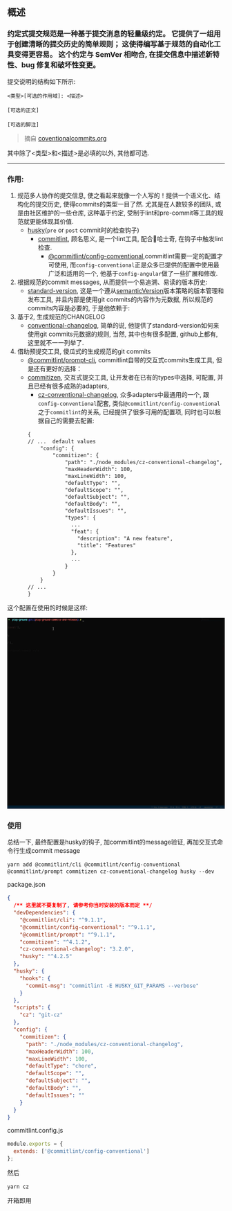 ## 概述

### 约定式提交规范是一种基于提交消息的轻量级约定。 它提供了一组用于创建清晰的提交历史的简单规则； 这使得编写基于规范的自动化工具变得更容易。 这个约定与 SemVer 相吻合,  在提交信息中描述新特性、bug 修复和破坏性变更。

提交说明的结构如下所示:

```
<类型>[可选的作用域]: <描述>

[可选的正文]

[可选的脚注]
```
> 摘自 [coventionalcommits.org](https://www.conventionalcommits.org/en/v1.0.0/)

其中除了<类型>和<描述>是必填的以外, 其他都可选.

---

### 作用:

1. 规范多人协作的提交信息, 使之看起来就像一个人写的！提供一个语义化、结构化的提交历史, 使得commits的类型一目了然. 尤其是在人数较多的团队, 或是由社区维护的一些仓库, 这种基于约定, 受制于lint和pre-commit等工具的规范就更能体现其价值.
    - [husky](https://github.com/typicode/husky)(`pre` or `post` commit时的检查钩子)
      - [commitlint](https://github.com/conventional-changelog/commitlint#cli),  顾名思义, 是一个lint工具, 配合🐶哈士奇, 在钩子中触发lint检查.
        - [@commitlint/config-conventional](https://github.com/conventional-changelog/commitlint/tree/master/%40commitlint/config-conventional),commitlint需要一定的配置才可使用, 而`config-conventional`正是众多已提供的配置中使用最广泛和适用的一个, 他基于`config-angular`做了一些扩展和修改.
2. 根据规范的commit messages, 从而提供一个易追溯、易读的版本历史:
    - [standard-version](https://github.com/conventional-changelog/standard-version), 这是一个遵从[semanticVersion](https://semver.org/)版本策略的版本管理和发布工具, 并且内部是使用git commits的内容作为元数据, 所以规范的commits内容是必要的, 于是他依赖于:
3. 基于2, 生成规范的CHANGELOG
    - [conventional-changelog](https://github.com/conventional-changelog/conventional-changelog), 简单的说, 他提供了standard-version如何来使用git commits元数据的规则, 当然, 其中也有很多配置, github上都有, 这里就不一一列举了.
4. 借助预提交工具, 傻瓜式的生成规范的git commits
    - [@commitlint/prompt-cli](https://github.com/conventional-changelog/commitlint/tree/master/@commitlint/prompt-cli), commitlint自带的交互式commits生成工具, 但是还有更好的选择：
    - [commitizen](https://github.com/commitizen/cz-cli), 交互式提交工具, 让开发者在已有的types中选择, 可配置, 并且已经有很多成熟的adapters,
      - [cz-conventional-changelog](https://github.com/commitizen/cz-conventional-changelog), 众多adapters中最通用的一个, 跟`config-conventional`配套, 类似`@commitlint/config-conventional`之于`commitlint`的关系, 已经提供了很多可用的配置项, 同时也可以根据自己的需要去配置:
      ```
      {
      // ...  default values
          "config": {
              "commitizen": {
                  "path": "./node_modules/cz-conventional-changelog",
                  "maxHeaderWidth": 100,
                  "maxLineWidth": 100,
                  "defaultType": "",
                  "defaultScope": "",
                  "defaultSubject": "",
                  "defaultBody": "",
                  "defaultIssues": "",
                  "types": {
                    ...
                    "feat": {
                      "description": "A new feature",
                      "title": "Features"
                    },
                    ...
                  }
              }
          }
      // ...
      }
      ```
这个配置在使用的时候是这样:

![image](https://github.com/MrCuriosity/blog/blob/master/images/yarn-cz-2.gif)

### 使用
总结一下, 最终配置是husky的钩子, 加commitlint的message验证, 再加交互式命令行生成commit message
```
yarn add @commitlint/cli @commitlint/config-conventional @commitlint/prompt commitizen cz-conventional-changelog husky --dev
```

package.json

```json
{
  /** 这里就不要复制了, 请参考你当时安装的版本而定 **/
  "devDependencies": {
    "@commitlint/cli": "^9.1.1",
    "@commitlint/config-conventional": "^9.1.1",
    "@commitlint/prompt": "^9.1.1",
    "commitizen": "^4.1.2",
    "cz-conventional-changelog": "3.2.0",
    "husky": "^4.2.5"
  },
  "husky": {
    "hooks": {
      "commit-msg": "commitlint -E HUSKY_GIT_PARAMS --verbose"
    }
  },
  "scripts": {
    "cz": "git-cz"
  },
  "config": {
    "commitizen": {
      "path": "./node_modules/cz-conventional-changelog",
      "maxHeaderWidth": 100,
      "maxLineWidth": 100,
      "defaultType": "chore",
      "defaultScope": "",
      "defaultSubject": "",
      "defaultBody": "",
      "defaultIssues": ""
    }
  }
}
```

commitlint.config.js
```javascript
module.exports = {
  extends: ['@commitlint/config-conventional']
};
```

然后
```
yarn cz
```
开箱即用
